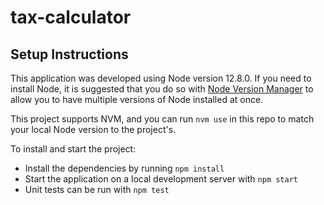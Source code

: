 # tax-calculator

## Setup Instructions

This application was developed using Node version 12.8.0. If you need to install Node, it is suggested that you do so with [Node Version Manager](https://github.com/nvm-sh/nvm) to allow you to have multiple versions of Node installed at once.

This project supports NVM, and you can run `nvm use` in this repo to match your local Node version to the project's.

To install and start the project:

- Install the dependencies by running `npm install`
- Start the application on a local development server with `npm start`
- Unit tests can be run with `npm test`
